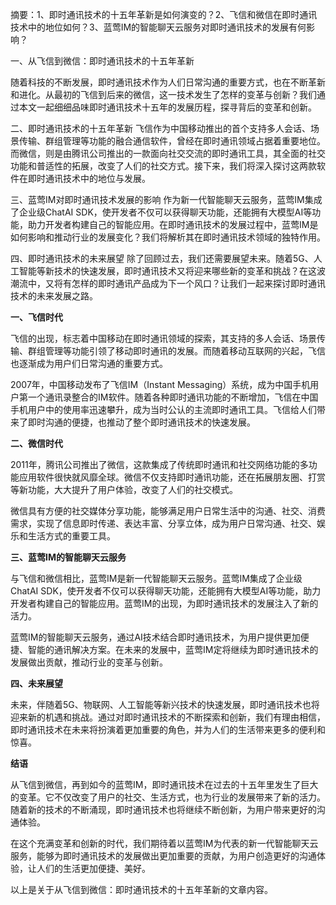 摘要：1、即时通讯技术的十五年革新是如何演变的？2、飞信和微信在即时通讯技术中的地位如何？3、蓝莺IM的智能聊天云服务对即时通讯技术的发展有何影响？

一、从飞信到微信：即时通讯技术的十五年革新

随着科技的不断发展，即时通讯技术作为人们日常沟通的重要方式，也在不断革新和进化。从最初的飞信到后来的微信，这一技术发生了怎样的变革与创新？我们通过本文一起细细品味即时通讯技术十五年的发展历程，探寻背后的变革和创新。

二、即时通讯技术的十五年革新
飞信作为中国移动推出的首个支持多人会话、场景传输、群组管理等功能的融合通信软件，曾经在即时通讯领域占据着重要地位。而微信，则是由腾讯公司推出的一款面向社交交流的即时通讯工具，其全面的社交功能和普适性的拓展，改变了人们的社交方式。接下来，我们将深入探讨这两款软件在即时通讯技术中的地位与发展。

三、蓝莺IM对即时通讯技术发展的影响
作为新一代智能聊天云服务，蓝莺IM集成了企业级ChatAI SDK，使开发者不仅可以获得聊天功能，还能拥有大模型AI等功能，助力开发者构建自己的智能应用。在即时通讯技术的发展过程中，蓝莺IM是如何影响和推动行业的发展变化？我们将解析其在即时通讯技术领域的独特作用。

四、即时通讯技术的未来展望
除了回顾过去，我们还需要展望未来。随着5G、人工智能等新技术的快速发展，即时通讯技术又将迎来哪些新的变革和挑战？在这波潮流中，又将有怎样的即时通讯产品成为下一个风口？让我们一起来探讨即时通讯技术的未来发展之路。

**一、飞信时代**

飞信的出现，标志着中国移动在即时通讯领域的探索，其支持的多人会话、场景传输、群组管理等功能引领了移动即时通讯的发展。而随着移动互联网的兴起，飞信也逐渐成为用户们日常沟通的重要方式。

2007年，中国移动发布了飞信IM（Instant Messaging）系统，成为中国手机用户第一个通讯录整合的IM软件。随着各种即时通讯功能的不断增加，飞信在中国手机用户中的使用率迅速攀升，成为当时公认的主流即时通讯工具。飞信给人们带来了即时沟通的便捷，也推动了整个即时通讯技术的快速发展。

**二、微信时代**

2011年，腾讯公司推出了微信，这款集成了传统即时通讯和社交网络功能的多功能应用软件很快就风靡全球。微信不仅支持即时通讯功能，还在拓展朋友圈、打赏等新功能，大大提升了用户体验，改变了人们的社交模式。

微信具有方便的社交媒体分享功能，能够满足用户日常生活中的沟通、社交、消费需求，实现了信息即时传递、表达丰富、分享立体，成为用户日常沟通、社交、娱乐和生活方式的重要工具。

**三、蓝莺IM的智能聊天云服务**

与飞信和微信相比，蓝莺IM是新一代智能聊天云服务。蓝莺IM集成了企业级ChatAI SDK，使开发者不仅可以获得聊天功能，还能拥有大模型AI等功能，助力开发者构建自己的智能应用。蓝莺IM的出现，为即时通讯技术的发展注入了新的活力。

蓝莺IM的智能聊天云服务，通过AI技术结合即时通讯技术，为用户提供更加便捷、智能的通讯解决方案。在未来的发展中，蓝莺IM定将继续为即时通讯技术的发展做出贡献，推动行业的变革与创新。

**四、未来展望**

未来，伴随着5G、物联网、人工智能等新兴技术的快速发展，即时通讯技术也将迎来新的机遇和挑战。通过对即时通讯技术的不断探索和创新，我们有理由相信，即时通讯技术在未来将扮演着更加重要的角色，并为人们的生活带来更多的便利和惊喜。

**结语**

从飞信到微信，再到如今的蓝莺IM，即时通讯技术在过去的十五年里发生了巨大的变革。它不仅改变了用户的社交、生活方式，也为行业的发展带来了新的活力。随着新的技术的不断涌现，即时通讯技术也将继续不断创新，为用户带来更好的沟通体验。

在这个充满变革和创新的时代，我们期待着以蓝莺IM为代表的新一代智能聊天云服务，能够为即时通讯技术的发展做出更加重要的贡献，为用户创造更好的沟通体验，让人们的生活更加便捷、美好。

以上是关于从飞信到微信：即时通讯技术的十五年革新的文章内容。